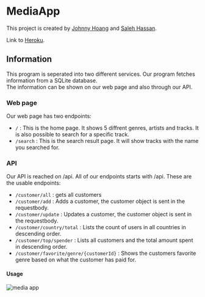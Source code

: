 # MediaApp

This project is created by [Johnny Hoang](https://github.com/flaakan) and [Saleh Hassan](https://github.com/ISaleh-Hassan).

Link to [Heroku](https://ancient-castle-33563.herokuapp.com/).

## Information
This program is seperated into two different services. Our program fetches information from a SQLite database.  
The information can be shown on our web page and also through our API.

### Web page
Our web page has two endpoints:
* `/` : This is the home page. It shows 5 diffrent genres, artists and tracks. It is also possible to search for a specific track.
* `/search` : This is the search result page. It will show tracks with the name you searched for.



### API
Our API is reached on /api. 
All of our endpoints starts with /api.
These are the usable endpoints:

* `/customer/all` : gets all customers
* `/customer/add` : Adds a customer, the customer object is sent in the requestbody.
* `/customer/update` : Updates a customer, the customer object is sent in the requestbody.
* `/customer/country/total` : Lists the count of users in all countries in descending order. 
* `/customer/top/spender` : Lists all customers and the total amount spent in descending order.
* `/customer/favorite/genre/{customerId}` : Shows the customers favorite genre based on what the customer has paid for.

#### Usage

![media app](https://user-images.githubusercontent.com/43730807/96605279-4becd880-12f6-11eb-9268-c290e4ffc4da.gif)
